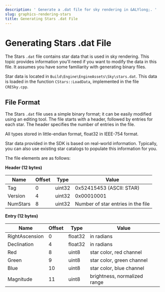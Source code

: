 ```yaml
---
description: ' Generate a .dat file for sky rendering in &ALYlong;. '
slug: graphics-rendering-stars
title: Generating Stars .dat File
---
```

# Generating Stars \.dat File<a name="graphics-rendering-stars"></a>

The Stars `.dat` file contains star data that is used in sky rendering\. This topic provides information you'll need if you want to modify the data in this file\. It assumes you have some familiarity with generating binary files\.

Star data is located in `Build\Engine\EngineAssets\Sky\stars.dat`\. This data is loaded in the function `CStars::LoadData`, implemented in the file `CRESky.cpp`\.

## File Format<a name="graphics-rendering-stars-file-format"></a>

The Stars `.dat` file uses a simple binary format; it can be easily modified using an editing tool\. The file starts with a header, followed by entries for each star\. The header specifies the number of entries in the file\. 

All types stored in little\-endian format, float32 in IEEE\-754 format\.

Star data provided in the SDK is based on real\-world information\. Typically, you can also use existing star catalogs to populate this information for you\.

The file elements are as follows:


**Header \(12 bytes\)**  

| Name | Offset | Type | Value | 
| --- | --- | --- | --- | 
| Tag | 0 | uint32 | 0x52415453 \(ASCII: STAR\) | 
| Version | 4 | uint32 | 0x00010001 | 
| NumStars | 8 | uint32 | Number of star entries in the file | 


**Entry \(12 bytes\)**  

| Name | Offset | Type | Value | 
| --- | --- | --- | --- | 
| RightAscension | 0 | float32 | in radians | 
| Declination | 4 | float32 | in radians | 
| Red | 8 | uint8 | star color, red channel | 
| Green | 9 | uint8 | star color, green channel | 
| Blue | 10 | uint8 | star color, blue channel | 
| Magnitude | 11 | uint8 | brightness, normalized range | 